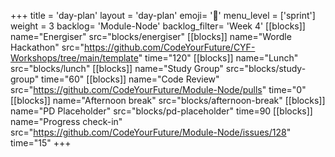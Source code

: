 +++
title = 'day-plan'
layout = 'day-plan'
emoji= '📝'
menu_level = ['sprint']
weight = 3
backlog= 'Module-Node'
backlog_filter= 'Week 4'
[[blocks]]
name="Energiser"
src="blocks/energiser"
[[blocks]]
name="Wordle Hackathon"
src="https://github.com/CodeYourFuture/CYF-Workshops/tree/main/template"
time="120"
[[blocks]]
name="Lunch"
src="blocks/lunch"
[[blocks]]
name="Study Group"
src="blocks/study-group"
time="60"
[[blocks]]
name="Code Review"
src="https://github.com/CodeYourFuture/Module-Node/pulls"
time="0"
[[blocks]]
name="Afternoon break"
src="blocks/afternoon-break"
[[blocks]]
name="PD Placeholder"
src="blocks/pd-placeholder"
time=90
[[blocks]]
name="Progress check-in"
src="https://github.com/CodeYourFuture/Module-Node/issues/128"
time="15"
+++
